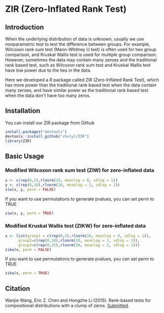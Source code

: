 # ZIR (Zero-Inflated Rank Test)

## Introduction
When the underlying distribution of data is unknown, usually we use nonparametric test to test the difference between groups. For example, Wilcoxon rank sum test (Mann-Whitney U test) is often used for two group comparison, and Kruskal Wallis test is used for multiple group comparison. However, sometimes the data may contain many zeroes and the traditional rank based test, such as Wilcoxon rank sum test and Kruskal Wallis test have low power due to the ties in the data. 

Here we developed a R package called ZIR (Zero-Inflated Rank Test), which has more power than the traditional rank based test when the data contain many zeroes, and have similar power as the traditional rank based test when the data don't have too many zeros.

## Installation
You can install our ZIR package from Github
```r
install.packages("devtools")
devtools::install_github("chvlyl/ZIR")
library(ZIR)
```

## Basic Usage
### Modified Wilcoxon rank sum test (ZIW) for zero-inflated data
```r
x <- c(rep(0,5),rlnorm(20, meanlog = 0, sdlog = 1))
y <- c(rep(0,10),rlnorm(20, meanlog = 2, sdlog = 1))
ziw(x, y, perm = FALSE)
```
If you want to use permutations to generate pvalues, you can set perm to TRUE
```r
ziw(x, y, perm = TRUE)
```

### Modified Kruskal Wallis test (ZIKW) for zero-inflated data
```r
x <- list(group1 = c(rep(0,5),rlnorm(20, meanlog = 0, sdlog = 1)),
      group2=c(rep(0,10),rlnorm(20, meanlog = 1, sdlog = 1)),
      group3=c(rep(0,15),rlnorm(20, meanlog = 2, sdlog = 1)))
zikw(x, perm = FALSE)
```
If you want to use permutations to generate pvalues, you can set perm to TRUE
```r
zikw(x, perm = TRUE)
```

## Citation
Wanjie Wang, Eric Z. Chen and Hongzhe Li (2015). Rank-based tests for compositional distributions with a clump of zeros. [Submitted](https://arxiv.org/abs/2110.05368).

